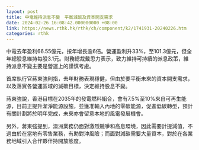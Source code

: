 ```yaml
---
layout: post
title: 中電維持派息不變　平衡減碳及資本開支需求
date: 2024-02-26 16:08:42.000000000 +08:00
link: https://news.rthk.hk/rthk/ch/component/k2/1741931-20240226.htm
categories: rthk
---
```


中電去年盈利66.55億元，按年增長逾6倍。營運盈利升33%，至101.3億元，但全年總股息維持每股3.1元。財務總裁戴思力表示，致力維持可持續的派息政策，維持派息不變主要是營運上的謹慎考慮。

首席執行官蔣東強則指，去年財務表現穩健，但由於要平衡未來的資本開支需求，以及落實各營運區域的減碳目標，決定維持股息不變。

蔣東強說，香港目標在2035年的發電燃料組合，會有7.5%至10%來自可再生能源，目前正提升潔淨能源設施，並獲准輸入內地的零碳能源，促進低碳轉型，預計有關計劃將於明年完成，未來亦會留意本地的風電發展機會。

另外，蔣東強提到，澳洲業務仍面對激烈競爭和高息環境，因此需要計提減值，不過由於在當地有零售業務，有助對沖風險；而面對減碳需要大量資本，對於在各業務地域引入合作夥伴持開放態度。
